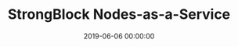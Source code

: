 ---
layout: inner
position: right
title: 'StrongBlock Nodes-as-a-Service'
date: 2019-06-06 00:00:00
categories: portfolio
tags: blockchain eosio design leadership web3
featured_image: '/img/posts/2019-06-06-nodes-as-a-service.png'
project_link: 'https://www.coindesk.com/markets/2018/09/25/early-execs-leave-blockone-the-peter-thiel-backed-crypto-startup-behind-eos/'
button_icon: 'newspaper-o'
button_text: 'Press Release'
lead_text: "<strong>REMIT:</strong> To bring StrongBlock's enterprise-grade blockchain infrastructure product suite and DAPP marketplace to life. I led Strongblock's early phase product roadmapping, prototyping, specification drafting, and UX/UI design. I also played a key role in seed round fundraising, creating all company creative assets, technical papers, pitch decks, and one-pager pitch sheets."
---